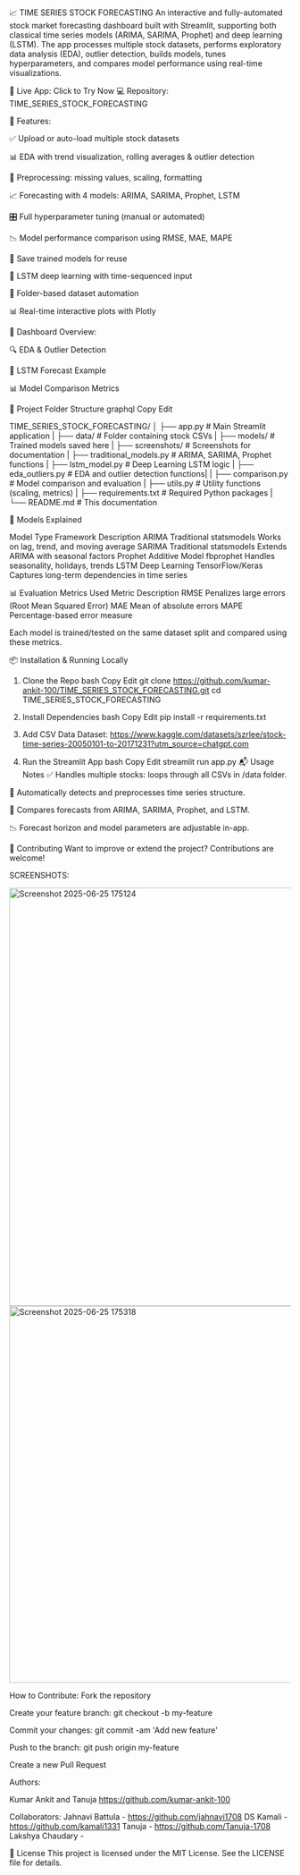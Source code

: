 📈 TIME SERIES STOCK FORECASTING
An interactive and fully-automated stock market forecasting dashboard built with Streamlit, supporting both classical time series models (ARIMA, SARIMA, Prophet) and deep learning (LSTM). The app processes multiple stock datasets, performs exploratory data analysis (EDA), outlier detection, builds models, tunes hyperparameters, and compares model performance using real-time visualizations.

🔗 Live App: Click to Try Now
💻 Repository: TIME_SERIES_STOCK_FORECASTING

🚀 Features:

✅ Upload or auto-load multiple stock datasets

📊 EDA with trend visualization, rolling averages & outlier detection

🧹 Preprocessing: missing values, scaling, formatting

📈 Forecasting with 4 models: ARIMA, SARIMA, Prophet, LSTM

🎛️ Full hyperparameter tuning (manual or automated)

📉 Model performance comparison using RMSE, MAE, MAPE

💾 Save trained models for reuse

🧠 LSTM deep learning with time-sequenced input

📁 Folder-based dataset automation

📊 Real-time interactive plots with Plotly

🧭 Dashboard Overview:

🔍 EDA & Outlier Detection

🤖 LSTM Forecast Example

📊 Model Comparison Metrics

📁 Project Folder Structure
graphql
Copy
Edit

TIME_SERIES_STOCK_FORECASTING/
│
├── app.py                     # Main Streamlit application
|
├── data/                      # Folder containing stock CSVs
|
├── models/                    # Trained models saved here
|
├── screenshots/               # Screenshots for documentation
|
├── traditional_models.py      # ARIMA, SARIMA, Prophet functions
|
├── lstm_model.py              # Deep Learning LSTM logic
|
├── eda_outliers.py            # EDA and outlier detection functions|
|
├── comparison.py              # Model comparison and evaluation
|
├── utils.py                   # Utility functions (scaling, metrics)
|
├── requirements.txt           # Required Python packages
|
└── README.md                  # This documentation

🧠 Models Explained

Model	Type	Framework	Description
ARIMA	Traditional	statsmodels	Works on lag, trend, and moving average
SARIMA	Traditional	statsmodels	Extends ARIMA with seasonal factors
Prophet	Additive Model	fbprophet	Handles seasonality, holidays, trends
LSTM	Deep Learning	TensorFlow/Keras	Captures long-term dependencies in time series

📊 Evaluation Metrics Used
Metric	Description
RMSE	Penalizes large errors (Root Mean Squared Error)
MAE	Mean of absolute errors
MAPE	Percentage-based error measure

Each model is trained/tested on the same dataset split and compared using these metrics.

📦 Installation & Running Locally
1. Clone the Repo
bash
Copy
Edit
git clone https://github.com/kumar-ankit-100/TIME_SERIES_STOCK_FORECASTING.git
cd TIME_SERIES_STOCK_FORECASTING
2. Install Dependencies
bash
Copy
Edit
pip install -r requirements.txt
3. Add CSV Data
   Dataset:
   https://www.kaggle.com/datasets/szrlee/stock-time-series-20050101-to-20171231?utm_source=chatgpt.com

4. Run the Streamlit App
bash
Copy
Edit
streamlit run app.py
📬 Usage Notes
✅ Handles multiple stocks: loops through all CSVs in /data folder.

📌 Automatically detects and preprocesses time series structure.

🔁 Compares forecasts from ARIMA, SARIMA, Prophet, and LSTM.

📉 Forecast horizon and model parameters are adjustable in-app.

🤝 Contributing
Want to improve or extend the project? Contributions are welcome!

SCREENSHOTS:

<img width="748" alt="Screenshot 2025-06-25 175124" src="https://github.com/user-attachments/assets/6667e99c-bbd8-4b39-86c2-546fc6722579" />

<img width="674" alt="Screenshot 2025-06-25 175318" src="https://github.com/user-attachments/assets/07ae4f5b-f732-4503-b66d-aabf28e64296" />


How to Contribute:
Fork the repository

Create your feature branch: git checkout -b my-feature

Commit your changes: git commit -am 'Add new feature'

Push to the branch: git push origin my-feature

Create a new Pull Request

 Authors:

Kumar Ankit and Tanuja 
https://github.com/kumar-ankit-100



Collaborators:
Jahnavi Battula - https://github.com/jahnavi1708
DS Kamali - https://github.com/kamali1331
Tanuja - https://github.com/Tanuja-1708
Lakshya Chaudary - 


📄 License
This project is licensed under the MIT License.
See the LICENSE file for details.


















